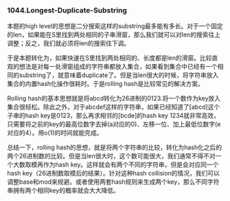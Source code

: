 ### 1044.Longest-Duplicate-Substring

本题的high level的思想是二分搜索这样的substring最多能有多长。对于一个固定的len，如果能在S里找到两处相同的子串滑窗，那么我们就可以对len的搜索往上调整；反之，我们就必须将len的搜索往下调。

于是本题转化为，如果快速在S里找到两处相同的、长度都是len的滑窗。比较直观的想法是对每一处滑窗组成的字符串都放入集合，如果看到集合中已经有一个相同的substring了，就意味着duplicate了。但是当len很大的时候，将字符串放入集合的内置hash化操作很耗时。于是rolling hash是比较常见的解决方案。

Rolling hash的基本思想就是将abcd转化为26进制的0123.将一个数作为key放入集合很轻松。除此之外，对于abcdef这样的字符串，如果已经知道了[abcd]这个子串的hash key是0123，那么再求相邻的[bcde]的hash key 1234就非常高效，只需要将之前的key的最高位数字去掉(a对应的0)、左移一位、加上最低位数字(e对应的4）。用o(1)的时间就能完成。

总结一下，rolling hash的思想，就是将两个字符串的比较，转化为hash化之后的两个26进制数的比较。但是当len很大时，这个数可能很大，我们通常不得不对一个大数取模再作为hash key。这样就会有两个不同的字符串，但是会对应同一个hash key（26进制数取模后的结果）。针对这种hash collision的情况，我们可以调整base和mod来规避。或者使用两套hash规则来生成两个key，那么不同字符串拥有两个相同key的概率就会大大降低。
